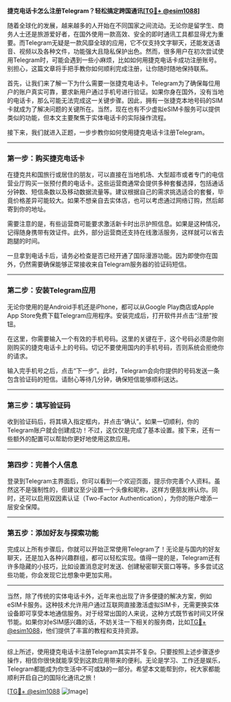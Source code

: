 **捷克电话卡怎么注册Telegram？轻松搞定跨国通讯[[TG💪+ @esim1088](https://t.me/s/esim1088)]**

随着全球化的发展，越来越多的人开始在不同国家之间流动。无论你是留学生、商务人士还是旅游爱好者，在国外使用一款高效、安全的即时通讯工具都显得尤为重要。而Telegram无疑是一款风靡全球的应用，它不仅支持文字聊天，还能发送语音、视频以及各种文件，功能强大且隐私保护出色。然而，很多用户在初次尝试使用Telegram时，可能会遇到一些小麻烦，比如如何用捷克电话卡成功注册账号。别担心，这篇文章将手把手教你如何顺利完成注册，让你随时随地保持联系。

首先，让我们来了解一下为什么需要一张捷克电话卡。Telegram为了确保每位用户的账户真实可靠，要求新用户通过手机号进行验证。如果你身在国外，没有当地的电话卡，那么可能无法完成这一关键步骤。因此，拥有一张捷克本地号码的SIM卡就成为了解决问题的关键所在。当然，现在也有不少虚拟eSIM卡服务可以提供类似的功能，但本文主要聚焦于实体电话卡的实际操作流程。

接下来，我们就进入正题，一步步教你如何使用捷克电话卡注册Telegram。

---

### **第一步：购买捷克电话卡**
在捷克共和国旅行或居住的朋友，可以直接在当地机场、大型超市或者专门的电信营业厅购买一张预付费的电话卡。这些运营商通常会提供多种套餐选择，包括通话分钟数、短信条数以及移动数据流量等。建议根据自己的需求挑选适合的套餐，毕竟价格差异可能较大。如果不想亲自去实体店，也可以考虑通过网络订购，然后邮寄到你的地址。

需要注意的是，有些运营商可能要求激活新卡时出示护照信息。如果是这种情况，记得随身携带有效证件。此外，部分运营商还支持在线激活服务，这样就可以省去跑腿的时间。

一旦拿到电话卡后，请务必检查是否已经开通了国际漫游功能。因为即使你在国外，仍然需要确保能够正常接收来自Telegram服务器的验证码短信。

---

### **第二步：安装Telegram应用**
无论你使用的是Android手机还是iPhone，都可以从Google Play商店或Apple App Store免费下载Telegram应用程序。安装完成后，打开软件并点击“注册”按钮。

在这里，你需要输入一个有效的手机号码。这里的关键在于，这个号码必须是你刚刚购买的捷克电话卡上的号码。切记不要使用国内的手机号码，否则系统会拒绝你的请求。

输入完手机号之后，点击“下一步”。此时，Telegram会向你提供的号码发送一条包含验证码的短信。请耐心等待几分钟，确保短信能够顺利送达。

---

### **第三步：填写验证码**
收到验证码后，将其填入指定框内，并点击“确认”。如果一切顺利，你的Telegram账户就会创建成功！不过，这仅仅是完成了基本设置。接下来，还有一些额外的配置可以帮助你更好地使用这款应用。

---

### **第四步：完善个人信息**
登录到Telegram主界面后，你可以看到一个欢迎页面，提示你完善个人资料。虽然这不是强制性的，但建议至少设置一个头像和昵称，这样方便朋友辨认你。同时，还可以启用双因素认证（Two-Factor Authentication），为你的账户增添一层安全保障。

---

### **第五步：添加好友与探索功能**
完成以上所有步骤后，你就可以开始正常使用Telegram了！无论是与国内的好友聊天，还是加入各种兴趣群组，都可以轻松实现。值得一提的是，Telegram还有许多隐藏的小技巧，比如设置消息定时发送、创建秘密聊天窗口等等。多多尝试这些功能，你会发现它比想象中更加实用。

---

当然，除了传统的实体电话卡外，近年来也出现了许多便捷的解决方案，例如eSIM卡服务。这种技术允许用户通过互联网直接激活虚拟SIM卡，无需更换实体设备即可享受本地通信服务。对于经常出国的人来说，这种方式既节省时间又环保节能。如果你对eSIM感兴趣的话，不妨关注一下相关的服务商，比如[TG💪+ @esim1088](https://t.me/s/esim1088)，他们提供了丰富的教程和支持资源。

---

综上所述，使用捷克电话卡注册Telegram其实并不复杂。只要按照上述步骤逐步操作，相信你很快就能享受到这款应用带来的便利。无论是学习、工作还是娱乐，Telegram都能成为你生活中不可或缺的一部分。希望本文能帮到你，祝大家都能顺利开启自己的国际化通讯之旅！

[[TG💪+ @esim1088](https://t.me/s/esim1088) ![Image](https://i.postimg.cc/4NQfJmqS/Snipaste-2025-05-13-00-14-12.png)]